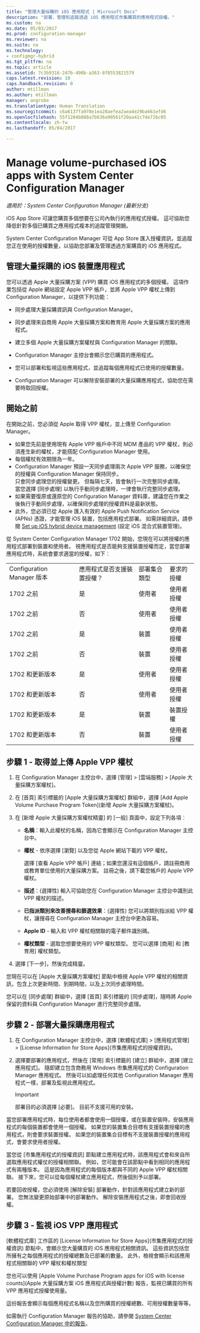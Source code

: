 ```yaml
---
title: "管理大量採購的 iOS 應用程式 | Microsoft Docs"
description: "部署、管理和追蹤透過 iOS 應用程式市集購買的應用程式授權。"
ms.custom: na
ms.date: 05/03/2017
ms.prod: configuration-manager
ms.reviewer: na
ms.suite: na
ms.technology:
- configmgr-hybrid
ms.tgt_pltfrm: na
ms.topic: article
ms.assetid: 7c3b9316-247b-490b-a363-8f8553821579
caps.latest.revision: 18
caps.handback.revision: 0
author: mtillman
ms.author: mtillman
manager: angrobe
ms.translationtype: Human Translation
ms.sourcegitcommit: c6a6137fa978e1ea28aefea2aea4e29ba661efd6
ms.openlocfilehash: 55f1204b088a7b636a90561f20aa41c7de72bc05
ms.contentlocale: zh-tw
ms.lasthandoff: 05/04/2017

---
```

# <a name="manage-volume-purchased-ios-apps-with-system-center-configuration-manager"></a>Manage volume-purchased iOS apps with System Center Configuration Manager

*適用於：System Center Configuration Manager (最新分支)*



 iOS App Store 可讓您購買多個想要在公司內執行的應用程式授權。 這可協助您降低針對多個已購買之應用程式複本的追蹤管理開銷。  

 System Center Configuration Manager 可從 App Store 匯入授權資訊，並追蹤您正在使用的授權數量，以協助您部署及管理透過方案購買的 iOS 應用程式。  

## <a name="manage-volume-purchased-apps-for-ios-devices"></a>管理大量採購的 iOS 裝置應用程式  
 您可以透過 Apple 大量採購方案 (VPP) 購買 iOS 應用程式的多個授權。 這項作業包括從 Apple 網站設定 Apple VPP 帳戶，並將 Apple VPP 權杖上傳到 Configuration Manager，以提供下列功能：  

-   同步處理大量採購資訊與 Configuration Manager。 
 
- 同步處理來自商用 Apple 大量採購方案和教育用 Apple 大量採購方案的應用程式。

- 建立多個 Apple 大量採購方案權杖與 Configuration Manager 的關聯。

-   Configuration Manager 主控台會顯示您已購買的應用程式。  

-   您可以部署和監視這些應用程式，並追蹤每個應用程式已使用的授權數量。  

-   Configuration Manager 可以解除安裝部署的大量採購應用程式，協助您在需要時取回授權。  

## <a name="before-you-start"></a>開始之前  
 在開始之前，您必須從 Apple 取得 VPP 權杖，並上傳至 Configuration Manager。  

-   如果您先前是使用現有 Apple VPP 帳戶中不同 MDM 產品的 VPP 權杖，則必須產生新的權杖，才能搭配 Configuration Manager 使用。  
-   每個權杖有效期限為一年。  
-   Configuration Manager 預設一天同步處理兩次 Apple VPP 服務，以確保您的授權與 Configuration Manager 保持同步。  
      只會同步處理您的授權變更。 但每隔七天，皆會執行一次完整同步處理。  
      當您選擇 [同步處理] 以執行手動同步處理時，一律會執行完整同步處理。  
-   如果需要復原或還原您的 Configuration Manager 資料庫，建議您在作業之後執行手動同步處理，以確保同步處理的授權資料是最新狀態。  
-   此外，您必須已從 Apple 匯入有效的 Apple Push Notification Service (APNs) 憑證，才能管理 iOS 裝置，包括應用程式部署。 如需詳細資訊，請參閱 [Set up iOS hybrid device management](enroll-hybrid-ios-mac.md) (設定 iOS 混合式裝置管理)。  

從 System Center Configuration Manager 1702 開始，您現在可以將授權的應用程式部署到裝置和使用者。 視應用程式是否能夠支援裝置授權而定，當您部署應用程式時，系統會要求適當的授權，如下︰

|||||
|-|-|-|-|
|Configuration Manager 版本|應用程式是否支援裝置授權？|部署集合類型|要求的授權|
|1702 之前|是|使用者|使用者授權|
|1702 之前|否|使用者|使用者授權|
|1702 之前|是|裝置|使用者授權|
|1702 之前|否|裝置|使用者授權|
|1702 和更新版本|是|使用者|使用者授權|
|1702 和更新版本|否|使用者|使用者授權|
|1702 和更新版本|是|裝置|裝置授權|
|1702 和更新版本|否|裝置|使用者授權|

## <a name="step-1---to-get-and-upload-an-apple-vpp-token"></a>步驟 1 - 取得並上傳 Apple VPP 權杖  

1.  在 Configuration Manager 主控台中，選擇 [管理] > [雲端服務] > [Apple 大量採購方案權杖]。   

3.  在 [首頁] 索引標籤的 [Apple 大量採購方案權杖] 群組中，選擇 [Add Apple Volume Purchase Program Token]\(新增 Apple 大量採購方案權杖)。  

4.  在 [新增 Apple 大量採購方案權杖精靈] 的 [一般] 頁面中，設定下列各項︰   

    -   **名稱**：輸入此權杖的名稱，因為它會顯示在 Configuration Manager 主控台中。  

    -   **權杖** - 依序選擇 [瀏覽] 以及您從 Apple 網站下載的 VPP 權杖。  

         選擇 [查看 Apple VPP 帳戶] 連結；如果您還沒有這個帳戶，請註冊商用或教育單位使用的大量採購方案。 註冊之後，請下載您帳戶的 Apple VPP 權杖。  

    -   **描述**：(選擇性) 輸入可協助您在 Configuration Manager 主控台中識別此 VPP 權杖的描述。  

    -   **已指派類別來改善搜尋和篩選效果**：(選擇性) 您可以將類別指派給 VPP 權杖，讓搜尋在 Configuration Manager 主控台中更為容易。  
    -   **Apple ID** - 輸入和 VPP 權杖相關聯的電子郵件識別碼。
    -   **權杖類型** - 選取您想要使用的 VPP 權杖類型。 您可以選擇 [商用] 和 [教育用] 權杖類型。

5.  選擇 [下一步]，然後完成精靈。  

您現在可以在 [Apple 大量採購方案權杖] 節點中檢視 Apple VPP 權杖的相關資訊，包含上次更新時間、到期時間，以及上次同步處理時間。

您可以在 [同步處理] 群組中，選擇 [首頁] 索引標籤的 [同步處理]，隨時將 Apple 保留的資料與 Configuration Manager 進行完整同步處理。  

## <a name="step-2---deploy-a-volume-purchased-app"></a>步驟 2 - 部署大量採購應用程式  

1.  在 Configuration Manager 主控台中，選擇 [軟體程式庫] > [應用程式管理] > [License Information for Store Apps]\(市集應用程式的授權資訊)。  

3.  選擇要部署的應用程式，然後在 [常用] 索引標籤的 [建立] 群組中，選擇 [建立應用程式]。
隨即建立包含商務用 Windows 市集應用程式的 Configuration Manager 應用程式。 然後可以如處理任何其他 Configuration Manager 應用程式一樣，部署及監視此應用程式。

    > [!IMPORTANT]  
    > 部署目的必須選擇 [必要]。 目前不支援可用的安裝。

 當您部署應用程式時，每位使用者都會使用一個授權，或在裝置安裝時，安裝應用程式的每個裝置都會使用一個授權。  如果您的裝置集合目標有支援裝置授權的應用程式，則會要求裝置授權。  如果您的裝置集合目標有不支援裝置授權的應用程式，會要求使用者授權。 

 當您從 [市集應用程式的授權資訊] 節點建立應用程式時，該應用程式會和來自所選取應用程式權仗的授權相關聯。  例如，您可能會在該節點中看到相同的應用程式有兩種版本。 這是因為應用程式的每個版本都與不同的 Apple VPP 權杖相關聯。  接下來，您可以從每個權杖建立應用程式，然後個別予以部署。

 若要回收授權，您必須使用 [解除安裝] 部署動作，針對該應用程式建立新的部署。 您無法變更原始部署中的部署動作。 解除安裝應用程式之後，即會回收授權。  

## <a name="step-3---monitor-ios-vpp-apps"></a>步驟 3 - 監視 iOS VPP 應用程式  
 [軟體程式庫] 工作區的 [License Information for Store Apps]\(市集應用程式的授權資訊) 節點中，會顯示您大量購買的 iOS 應用程式相關資訊。 這些資訊包括您所擁有之每個應用程式的授權總數及已部署的數量。 此外，檢視會顯示和該應用程式相關聯的 VPP 權杖和權杖類型

 您也可以使用 [Apple Volume Purchase Program apps for iOS with license counts]\(Apple 大量採購方案 iOS 應用程式與授權計數) 報告，監視已購買的所有 VPP 應用程式授權使用量。  

 這份報告會顯示每個應用程式名稱以及您所購買的授權總數、可用授權數量等等。  

 如需執行 Configuration Manager 報告的協助，請參閱 [System Center Configuration Manager 中的報告](../../core/servers/manage/reporting.md)。  

